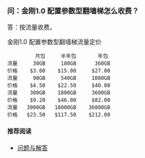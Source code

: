 ### 问：金刚1.0 配置参数型翻墙梯怎么收费？

答：按流量收费。

   金刚1.0 配置参数型翻墙梯流量定价



             月包     半年包       年包
    流量     30GB     180GB      360GB
    价格    $3.00    $15.00     $27.00
    流量     90GB     540GB     1080GB
    价格    $4.50    $22.50     $40.00
    流量    300GB    1800GB     3600GB
    价格    $9.20    $46.00     $82.00
    流量   3000GB   18000GB    36000GB
    价格   $23.50   $117.50    $212.00
#### 推荐阅读
- [问题与解答](https://a2zitpro.github.io/web/列表-问题与解答)
